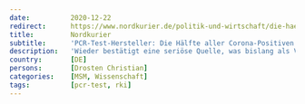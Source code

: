 ```yaml
---
date:          2020-12-22
redirect:      https://www.nordkurier.de/politik-und-wirtschaft/die-haelfte-aller-corona-positiven-ist-nicht-ansteckend-2241827212.html
title:         Nordkurier
subtitle:      'PCR-Test-Hersteller: Die Hälfte aller Corona-Positiven ist nicht ansteckend'
description:   'Wieder bestätigt eine seriöse Quelle, was bislang als Verschwörungstheorie galt: Eine Vielzahl von Corona-Positiven soll nicht ansteckend sein – vom RKI wünsche man sich diesbezüglich „mehr Mut”.'
country:       [DE]
persons:       [Drosten Christian]
categories:    [MSM, Wissenschaft]
tags:          [pcr-test, rki]
---
```

